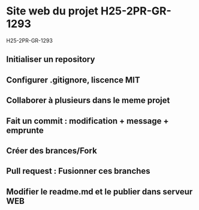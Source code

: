 # Site web du projet  H25-2PR-GR-1293
H25-2PR-GR-1293

## Initialiser un repository
## Configurer .gitignore, liscence MIT
## Collaborer à plusieurs dans le meme projet
## Fait un commit : modification + message + emprunte 
## Créer des brances/Fork 
## Pull request : Fusionner ces branches 
## Modifier le readme.md et le publier dans serveur WEB

